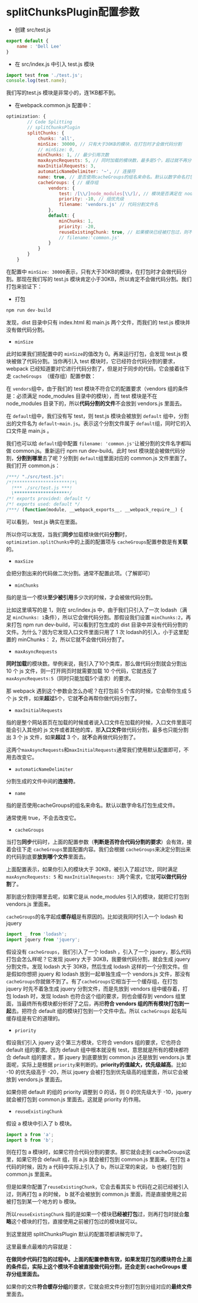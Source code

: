 # splitChunksPlugin配置参数

- 创建 src/test.js

```js
export default {
    name : 'Dell Lee'
}
```

- 在 src/index.js 中引入 test.js 模块

```js
import test from './test.js';
console.log(test.name);
```

我们写的test.js 模块是非常小的，连1KB都不到。

- 在webpack.common.js 配置中：

```js
optimization: {
        // Code Splitting
        // splitChunksPlugin
        splitChunks: {
            chunks: 'all',
            minSize: 30000, // 只有大于30KB的模块，在打包时才会做代码分割
            // minSize: 0, 
            minChunks: 1, // 最少引用次数
            maxAsyncRequests: 5, // 同时加载的模块数，最多是5个，超过就不再分割
            maxInitialRequests: 3,
            automaticNameDelimiter: '~', // 连接符
            name: true, // 是否使用cacheGroups的组名来命名。默认以数字命名打包生成文件
            cacheGroups: { // 缓存组
                vendors: {
                    test: /[\\/]node_modules[\\/]/, // 模块是否满足在 node_modules 目录中
                    priority: -10, // 组优先级
                    filename: 'vendors.js' // 代码分割文件名
                },
                default: {
                    minChunks: 1,
                    priority: -20,
                    reuseExistingChunk: true, // 如果模块已经被打包过，则不会重复打包相同模块
                    // filename:'common.js'
                }
            }
        }
    }
```

在配置中 `minSize: 30000`表示，只有大于30KB的模块，在打包时才会做代码分割。那现在我们写的 test.js 模块肯定小于30KB，所以肯定不会做代码分割。我们打包来验证下：

- 打包

```js
npm run dev-build
```

发现，dist 目录中只有 index.html 和 main.js 两个文件，而我们的 test.js 模块并没有做代码分割。

- `minSize`

此时如果我们把配置中的 `minSize`的值改为 0。再来运行打包，会发现 test.js 模块被做了代码分割。当你再引入 test 模块时，它已经符合代码分割的要求，webpack 已经知道要对它进行代码分割了，但是对于同步的代码，它会接着往下走 `cacheGroups `（缓存组）配置参数：

在 `vendors`组中，由于我们的 test 模块不符合它的配置要求（vendors 组的条件是：必须满足 node_modules 目录中的模块），而 test 模块是不在 node_modules 目录下的，所以**代码分割的文件**不会放到 vendors.js 里面去。

在 `default`组中，我们没有写 test，则 test.js 模块会被放到 `default` 组中，分割出的文件名为 `default~main.js`。表示这个分割文件属于 `default`组，同时它的入口文件是 main.js 。

我们也可以给 `default`组中配置 `filename: 'common.js'`让被分割的文件名字都叫做 common.js。重新运行 npm run dev-build。此时 test 模块就会被做代码分割，**分割到哪里**去了呢？分割到 `default`组里面对应的 common.js 文件里面了。我们打开 common.js：

```js
/***/ "./src/test.js":
/*!*********************!*\
  !*** ./src/test.js ***!
  \*********************/
/*! exports provided: default */
/*! exports used: default */
/***/ (function(module, __webpack_exports__, __webpack_require__) {
```

可以看到， test.js 确实在里面。

所以你可以发现，当我们**同步**加载模块做代码**分割**时，`optimization.splitChunks`中的上面的配置项与 `cacheGroups`配置参数是有**关联**的。

- `maxSize`

会把分割出来的代码做二次分割。通常不配置此项。（了解即可）

- `minChunks`

指的是当一个模块**至少被引用**多少次的时候，才会被做代码分割。

比如这里填写的是 1，则在 src/index.js 中，由于我们只引入了一次 lodash（满足 `minChunks: 1`条件），所以它会做代码分割。那假设我们设置 `minChunks:2`，再来打包 npm run dev-build，可以看到打包生成的 dist 目录中并没有代码分割的文件。为什么？因为它发现入口文件里面只用了 1 次 lodash的引入，小于这里配置的 minChunks： 2，所以它就不会做代码分割了。

- `maxAsyncRequests`

**同时加载**的模块数。举例来说，我引入了10个类库，那么做代码分割就会分割出 10 个 js 文件，则一打开网页时就需要加载 10 个代码，它就违反了 `maxAsyncRequests:5`（同时只能加载5个请求）的要求。

那 webpack 遇到这个参数会怎么办呢？在打包前 5 个库的时候，它会帮你生成 5 个 js 文件，如果**超过**5个，它就**不**会再帮你做代码分割了。

- `maxInitialRequests`

指的是整个网站首页在加载的时候或者说入口文件在加载的时候，入口文件里面可能会引入其他的 js 文件或者其他的库，那**入口文件**做代码分割，最多也只能分割出 3 个 js 文件，如果**超过** 3 个，就**不**会再做代码分割了。

这两个`maxAsyncRequests`和`maxInitialRequests`通常我们使用默认配置即可，不用去改变它。

- `automaticNameDelimiter`

分割生成的文件中间的**连接符**。

- `name`

指的是否使用cacheGroups的组名来命名。默认以数字命名打包生成文件。

通常使用 true，不会去改变它。

- `cacheGroups`

当打包**同步**代码时，上面的配置参数（**判断是否符合代码分割的要求**）会有效，接着会往下走 `cacheGroups`里面配置内容。我们会根据 `cacheGroups`来决定分割出来的代码到底要**放到哪个文件**里面去。

上面配置表示，如果你引入的模块大于 30KB，被引入了超过1次，同时满足 `maxAsyncRequests: 5`  和     `maxInitialRequests: 3`两个需求，它就**可以做代码分割**了。

那到底分割到哪里去呢，如果它是从 node_modules 引入的模块，就把它打包到 vendors.js 里面来。

`cacheGroups`的名字起成**缓存组**是有原因的。比如说我同时引入一个 lodash 和 jquery

```js
import _ from 'lodash';
import jquery from 'jquery';
```

假设没有 `cacheGroups`，我们引入了一个 lodash ，引入了一个 jquery，那么代码打包会怎么样呢？它发现 jquery 大于 30KB，我要做代码分割，就会生成 jquery 分割文件。发现 lodash 大于 30KB，然后生成 lodash 这样的一个分割文件。但是假如你想把 jquery 和 lodash 放到一起单独生成一个 vendors.js 文件，那没有 `cacheGroups`你就做不到了。有了`cacheGroups`它相当于一个缓存组，在打包 jquery 时先不着急生成 jquery 分割文件，而是先放到 vendors 组中缓存着，打包 lodash 时，发现 lodash 也符合这个组的要求，则也会缓存到 vendors 组里面，当最终所有模块都分析好了之后，再把**符合 vendors 组的所有模块打包到一起**去。把符合 default 组的模块打包到一个文件中去。所以 `cacheGroups` 起名叫 缓存组是有它的道理的。

- `priority`

假设我们引入 jquery 这个第三方模块，它符合 vendors 组的要求，它也符合 default 组的要求。因为 default 组中根本就没有 test，意思就是所有的模块都符合 default 组的要求 。那 jquery 到底要放到 common.js 还是放到 vendors.js 里面呢，实际上是根据 `priority`来判断的。**priority的值越大，优先级越高**。比如 -10 的优先级高于 -20，所以 jquery 会被打包到优先级高的组里面，所以它会被放到 vendors.js 里面去。

如果你把 default 的组的 priority 调整到 0 的话，则 0 的优先级大于 -10，jquery 就会被打包到 common.js 里面去。这就是 priority 的作用。

- `reuseExistingChunk`

假设 a 模块中引入了 b 模块。

```js
import a from 'a';
import b from 'b';
```

则在打包 a 模块时，如果它符合代码分割的要求。那它就会走到 cacheGroups这里，如果它符合 default 组，则 a.js 就会被打包到 common.js 里面来。在打包 a 代码的时候，因为 a 代码中实际上引入了 b，所以正常的来说， b 也被打包到 common.js 里面来。

但是如果你配置了`reuseExistingChunk`，它会去看其实 b 代码在之前已经被引入过，则再打包 a 的时候， b 就不会被放到 common.js 里面，而是直接使用之前被打包到某一个地方的 b 模块。

所以`reuseExistingChunk` 指的是如果一个模块**已经被打包**过，则再打包时就会**忽略**这个模块的打包，直接使用之前被打包过的模块就可以。



到这里就把 splitChunksPlugin 默认的配置项都讲解完毕了。

这里最重点最难的内容就是：

**在做同步代码打包的过程中。上面的配置参数有效，如果发现打包的模块符合上面的条件后，实际上这个模块不会被直接做代码分割，还会走到 cacheGroups 缓存分组里面去。**

如果你的文件**符合缓存分组**的要求，它就会把文件分割打包到分组对应的**最终文件**里面去。









